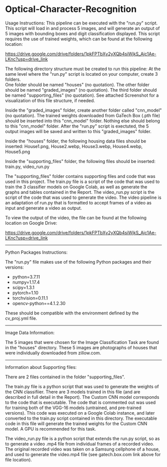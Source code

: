 # Optical-Character-Recognition

Usage Instructions:
This pipeline can be executed with the "run.py" script.  This script will load in and process 5 images, and will generate an output of 5 images with bounding boxes and digit classification displayed.   This script requires the use of trained weights, which can be found at the following location:

https://drive.google.com/drive/folders/1pkFPTbXy2yXQb4siWjkS_Ajc1Ae-LKnc?usp=drive_link

The following directory structure must be created to run this pipeline:
	At the same level where the "run.py" script is located on your computer, create 3 folders.  
	One folder should be named "houses" (no quotation).
	The other folder should be named "graded_images" (no quotation).
	The third folder should be named "supporting_files" (no quotation).
	See attached Screenshot for a visualization of this file structure, if needed.


Inside the "graded_images" folder, create another folder called "cnn_model" (no quotation).  The trained weights downloaded from GaTech Box (.pth file) should be inserted into this "cnn_model" folder.  Nothing else should belong to this "cnn_model" folder.  After the "run.py" script is exectuted, the 5 output images will be saved and written to this "graded_images" folder.

Inside the "houses" folder, the following housing data files should be inserted: 
House1.png, House2.webp, House3.webp, House4.webp, House5.png

Inside the "supporting_files" folder, the following files should be inserted:
	train.py, video_run.py

The "supporting_files" folder contains supporting files and code that was used in this project.  The train.py file is a script of the code that was used to train the 3 classifier models on Google Colab, as well as generate the graphs and tables contained in the Report.  The video_run.py script is the script of the code that was used to generate the video.  The video pipeline is an adaptation of run.py that is formatted to accept frames of a video as input and generate a video as output.

To view the output of the video, the file can be found at the following location on Google Drive:

https://drive.google.com/drive/folders/1pkFPTbXy2yXQb4siWjkS_Ajc1Ae-LKnc?usp=drive_link


---------------------------------------------------------

Python Packages Instructions:

The "run.py" file makes use of the following Python packages and their versions:

- python=3.7.11
- numpy=1.17.4
- scipy=1.3.1
- pytorch=1.10
- torchvision=0.11.1
- opencv-python==4.1.2.30

These should be compatible with the environment defined by the cv_proj.yml file.

---------------------------------------------------------

Image Data Information:

The 5 images that were chosen for the Image Classification Task are found in the "houses" directory.  These 5 images are photographs of houses that were individually downloaded from zillow.com.  

---------------------------------------------------------

Information about Supporting files:

There are 2 files contained in the folder "supporting_files".

The train.py file is a python script that was used to generate the weights of the CNN classifiier.  There are 3 models trained in this file (and are described in full detail in the Report).  The Custom CNN model corresponds to the code that is executable.  The code that is commented out was used for training both of the VGG-16 models (untrained, and pre-trained versions).  This code was executed on a Google Colab instance, and later converted to the train.py script contained in this directory.  The executable code in this file will generate the trained weights for the Custom CNN model.  A GPU is recommended for this task.

The video_run.py file is a python script that extends the run.py script, so as to generate a video .mp4 file from individual frames of a recorded video.  The original recorded video was taken on a Samsung cellphone of a house, and used to generate the video.mp4 file (see gatech.box.com link above for file location).  

